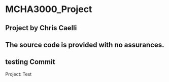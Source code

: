 # MCHA3000_Project
## Project by Chris Caelli
## The source code is provided with no assurances.
## testing Commit

Project:
 Test